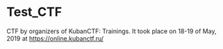 # Test_CTF
CTF by organizers of KubanCTF: Trainings. It took place on 18-19 of May, 2019 at https://online.kubanctf.ru/
